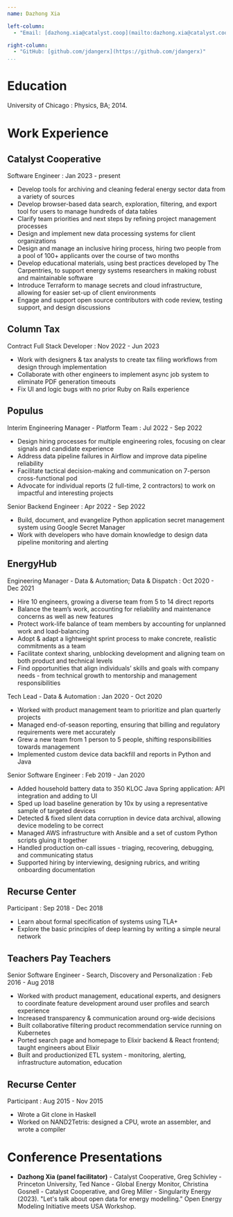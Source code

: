 ```yaml
---
name: Dazhong Xia

left-column:
  - "Email: [dazhong.xia@catalyst.coop](mailto:dazhong.xia@catalyst.coop)"

right-column:
  - "GitHub: [github.com/jdangerx](https://github.com/jdangerx)"
...
```


# Education

University of Chicago
: Physics, BA; 2014.

# Work Experience

## Catalyst Cooperative

Software Engineer
: Jan 2023 - present

- Develop tools for archiving and cleaning federal energy sector data from a variety of sources
- Develop browser-based data search, exploration, filtering, and export tool for users to manage hundreds of data tables
- Clarify team priorities and next steps by refining project management processes
- Design and implement new data processing systems for client organizations
- Design and manage an inclusive hiring process, hiring two people from a pool of 100+ applicants over the course of two months
- Develop educational materials, using best practices developed by The Carpentries, to support energy systems researchers in making robust and maintainable software
- Introduce Terraform to manage secrets and cloud infrastructure, allowing for easier set-up of client environments
- Engage and support open source contributors with code review, testing support, and design discussions

## Column Tax

Contract Full Stack Developer
: Nov 2022 - Jun 2023

- Work with designers & tax analysts to create tax filing workflows from design through implementation
- Collaborate with other engineers to implement async job system to eliminate PDF generation timeouts
- Fix UI and logic bugs with no prior Ruby on Rails experience

## Populus

Interim Engineering Manager - Platform Team
: Jul 2022 - Sep 2022

- Design hiring processes for multiple engineering roles, focusing on clear signals and candidate experience
- Address data pipeline failures in Airflow and improve data pipeline reliability
- Facilitate tactical decision-making and communication on 7-person cross-functional pod
- Advocate for individual reports (2 full-time, 2 contractors) to work on impactful and interesting projects

Senior Backend Engineer
: Apr 2022 - Sep 2022

- Build, document, and evangelize Python application secret management system using Google Secret Manager
- Work with developers who have domain knowledge to design data pipeline monitoring and alerting

## EnergyHub

Engineering Manager - Data & Automation; Data & Dispatch
: Oct 2020 - Dec 2021

- Hire 10 engineers, growing a diverse team from 5 to 14 direct reports
- Balance the team’s work, accounting for reliability and maintenance concerns as well as new features
- Protect work-life balance of team members by accounting for unplanned work and load-balancing
- Adopt & adapt a lightweight sprint process to make concrete, realistic commitments as a team
- Facilitate context sharing, unblocking development and aligning team on both product and technical levels
- Find opportunities that align individuals’ skills and goals with company needs - from technical growth to mentorship and management responsibilities

Tech Lead - Data & Automation
: Jan 2020 - Oct 2020

- Worked with product management team to prioritize and plan quarterly projects
- Managed end-of-season reporting, ensuring that billing and regulatory requirements were met accurately
- Grew a new team from 1 person to 5 people, shifting responsibilities towards management
- Implemented custom device data backfill and reports in Python and Java

Senior Software Engineer
: Feb 2019 - Jan 2020

- Added household battery data to 350 KLOC Java Spring application: API integration and adding to UI
- Sped up load baseline generation by 10x by using a representative sample of targeted devices
- Detected & fixed silent data corruption in device data archival, allowing device modeling to be correct
- Managed AWS infrastructure with Ansible and a set of custom Python scripts gluing it together
- Handled production on-call issues - triaging, recovering, debugging, and communicating status
- Supported hiring by interviewing, designing rubrics, and writing onboarding documentation

## Recurse Center

Participant
: Sep 2018 - Dec 2018

- Learn about formal specification of systems using TLA+
- Explore the basic principles of deep learning by writing a simple neural network

## Teachers Pay Teachers

Senior Software Engineer - Search, Discovery and Personalization
: Feb 2016 - Aug 2018

- Worked with product management, educational experts, and designers to coordinate feature development around user profiles and search experience
- Increased transparency & communication around org-wide decisions
- Built collaborative filtering product recommendation service running on Kubernetes
- Ported search page and homepage to Elixir backend & React frontend; taught engineers about Elixir
- Built and productionized ETL system - monitoring, alerting, infrastructure automation, education

## Recurse Center

Participant
: Aug 2015 - Nov 2015

- Wrote a Git clone in Haskell
- Worked on NAND2Tetris: designed a CPU, wrote an assembler, and wrote a compiler

# Conference Presentations

- **Dazhong Xia (panel facilitator)** - Catalyst Cooperative,  Greg Schivley - Princeton University, Ted Nance - Global Energy Monitor, Christina Gosnell - Catalyst Cooperative, and Greg Miller - Singularity Energy (2023). "Let's talk about open data for energy modelling." Open Energy Modeling Initiative meets USA Workshop.
